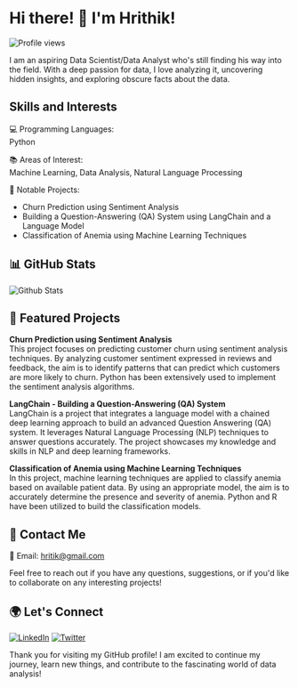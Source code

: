 # Hi there! 👋 I'm Hrithik! 

![Profile views](https://komarev.com/ghpvc/?username=hritxxxk)

I am an aspiring Data Scientist/Data Analyst who's still finding his way into the field. With a deep passion for data, I love analyzing it, uncovering hidden insights, and exploring obscure facts about the data.

## Skills and Interests

💻 Programming Languages:  
Python 

📚 Areas of Interest:  
Machine Learning, Data Analysis, Natural Language Processing

🔬 Notable Projects:  
- Churn Prediction using Sentiment Analysis  
- Building a Question-Answering (QA) System using LangChain and a Language Model  
- Classification of Anemia using Machine Learning Techniques


## 📊 GitHub Stats

![Github Stats](https://github-readme-stats.vercel.app/api?username=hritxxxk&show_icons=true&count_private=true&theme=radical)

## 📁 Featured Projects

**Churn Prediction using Sentiment Analysis**  
This project focuses on predicting customer churn using sentiment analysis techniques. By analyzing customer sentiment expressed in reviews and feedback, the aim is to identify patterns that can predict which customers are more likely to churn. Python has been extensively used to implement the sentiment analysis algorithms.

**LangChain - Building a Question-Answering (QA) System**  
LangChain is a project that integrates a language model with a chained deep learning approach to build an advanced Question Answering (QA) system. It leverages Natural Language Processing (NLP) techniques to answer questions accurately. The project showcases my knowledge and skills in NLP and deep learning frameworks.

**Classification of Anemia using Machine Learning Techniques**  
In this project, machine learning techniques are applied to classify anemia based on available patient data. By using an appropriate model, the aim is to accurately determine the presence and severity of anemia. Python and R have been utilized to build the classification models.

## 📧 Contact Me

📩 Email: [hritik@gmail.com](mailto:hritik@gmail.com)

Feel free to reach out if you have any questions, suggestions, or if you'd like to collaborate on any interesting projects!

## 🌍 Let's Connect

[![LinkedIn](https://img.shields.io/badge/LinkedIn-Hritik-blue)](https://www.linkedin.com/in/hrithikdineshan)
[![Twitter](https://img.shields.io/badge/Instagram-hritxxxk-blue)](https://instagram.com/hrit7ik)


Thank you for visiting my GitHub profile!
I am excited to continue my journey, learn new things, and contribute to the fascinating world of data analysis!
